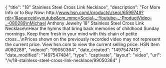 {
    "title": "18\" Stainless Steel Cross Link Necklace",
    "description": "For More Info or to Buy Now: http:\/\/www.hsn.com\/products\/seo\/6599749?rdr=1&sourceid=youtube&cm_mmc=Social-_-Youtube-_-ProductVideo-_-080289\nMichael Anthony Jewelry 18\" Stainless Steel Cross Link Necklace\nHear the hymns that bring back memories of childhood Sunday mornings. Keep them fresh in your mind with this chain of petite cross...\nPrices shown on the previously recorded video may not represent the current price.  View hsn.com to view the current selling price. HSN Item #080289",
    "videoid": "99050364",
    "date_created": "1497547418",
    "date_modified": "1497547484",
    "type": "captivate",
    "layout": "video",
    "url": "\/v\/18-stainless-steel-cross-link-necklace\/99050364"
}